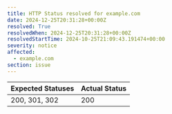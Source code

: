 ```yaml
---
title: HTTP Status resolved for example.com
date: 2024-12-25T20:31:28+00:00Z
resolved: True
resolvedWhen: 2024-12-25T20:31:28+00:00Z
resolvedStartTime: 2024-10-25T21:09:43.191474+00:00
severity: notice
affected:
  - example.com
section: issue
---
```


| Expected Statuses | Actual Status  |
|-------------------|----------------|
| 200, 301, 302 | 200 |
